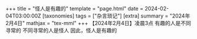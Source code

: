 +++
title = "怪人是有趣的"
template = "page.html"
date = 2024-02-04T03:00:00Z
[taxonomies]
tags = ["杂言琐记"]
[extra]
summary = "2024年2月4日"
mathjax = "tex-mml"
+++
【2024年2月4日】凌晨3点
有趣的人是不同寻常的
不同寻常的人是怪人
因此，怪人是有趣的
